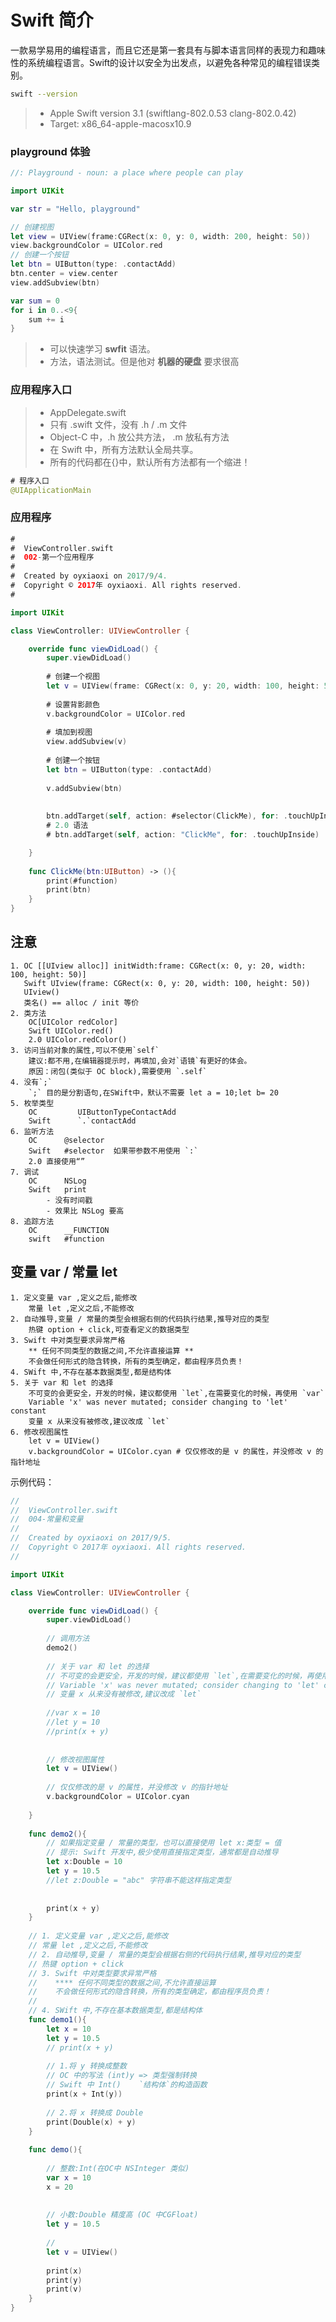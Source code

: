 # Swift 简介
一款易学易用的编程语言，而且它还是第一套具有与脚本语言同样的表现力和趣味性的系统编程语言。Swift的设计以安全为出发点，以避免各种常见的编程错误类别。

```bash
swift --version
```
>- Apple Swift version 3.1 (swiftlang-802.0.53 clang-802.0.42)
>- Target: x86_64-apple-macosx10.9

### playground 体验
```swift
//: Playground - noun: a place where people can play

import UIKit

var str = "Hello, playground"

// 创建视图
let view = UIView(frame:CGRect(x: 0, y: 0, width: 200, height: 50))
view.backgroundColor = UIColor.red
// 创建一个按钮
let btn = UIButton(type: .contactAdd)
btn.center = view.center
view.addSubview(btn)

var sum = 0
for i in 0..<9{
    sum += i
}
```
>- 可以快速学习 **swfit** 语法。
>- 方法，语法测试。但是他对 **机器的硬盘** 要求很高

### 应用程序入口
>+ AppDelegate.swift
>+ 只有 .swift 文件，没有 .h / .m 文件
>+ Object-C 中，.h 放公共方法， .m 放私有方法
>+ 在 Swift 中，所有方法默认全局共享。 
>+ 所有的代码都在{}中，默认所有方法都有一个缩进！

```Swift
# 程序入口
@UIApplicationMain
```

### 应用程序
```Swift
#
#  ViewController.swift
#  002-第一个应用程序
#
#  Created by oyxiaoxi on 2017/9/4.
#  Copyright © 2017年 oyxiaoxi. All rights reserved.
#

import UIKit

class ViewController: UIViewController {

    override func viewDidLoad() {
        super.viewDidLoad()
       
        # 创建一个视图
        let v = UIView(frame: CGRect(x: 0, y: 20, width: 100, height: 50))
        
        # 设置背影颜色
        v.backgroundColor = UIColor.red
        
        # 填加到视图
        view.addSubview(v)
        
        # 创建一个按钮
        let btn = UIButton(type: .contactAdd)
        
        v.addSubview(btn)
        
        
        btn.addTarget(self, action: #selector(ClickMe), for: .touchUpInside)
        # 2.0 语法
        # btn.addTarget(self, action: "ClickMe", for: .touchUpInside)

    }
    
    func ClickMe(btn:UIButton) -> (){
        print(#function)
        print(btn)
    }
}

```

## 注意
    1. OC [[UIview alloc]] initWidth:frame: CGRect(x: 0, y: 20, width: 100, height: 50)]
       Swift UIview(frame: CGRect(x: 0, y: 20, width: 100, height: 50))
       UIview()
       类名() == alloc / init 等价
    2. 类方法
    	OC[UIColor redColor]
    	Swift UIColor.red()
    	2.0 UIColor.redColor() 
    3. 访问当前对象的属性,可以不使用`self`
    	建议:都不用,在编辑器提示时，再填加,会对`语镜`有更好的体会。
    	原因：闭包(类似于 OC block),需要使用 `.self`
    4. 没有`;`
    	`;` 目的是分割语句,在SWift中，默认不需要 let a = 10;let b= 20
    5. 枚举类型
    	OC         UIButtonTypeContactAdd
    	Swift      `.`contactAdd
    6. 监听方法
    	OC      @selector
    	Swift   #selector  如果带参数不用使用 `:`
    	2.0 直接使用“”
    7. 调试
    	OC      NSLog
    	Swift   print
        	- 没有时间戳
        	- 效果比 NSLog 要高
    8. 追踪方法
    	OC      __FUNCTION
    	swift   #function

## 变量 var / 常量 let
	1. 定义变量 var ,定义之后,能修改
		常量 let ,定义之后,不能修改
	2. 自动推导,变量 / 常量的类型会根据右侧的代码执行结果,推导对应的类型
		热键 option + click,可查看定义的数据类型 
	3. Swift 中对类型要求异常严格
		** 任何不同类型的数据之间,不允许直接运算 **
		不会做任何形式的隐含转换，所有的类型确定，都由程序员负责！
	4. SWift 中,不存在基本数据类型,都是结构体
	5. 关于 var 和 let 的选择
		不可变的会更安全，开发的时候，建议都使用 `let`,在需要变化的时候，再使用 `var`
		Variable 'x' was never mutated; consider changing to 'let' constant
		变量 x 从来没有被修改,建议改成 `let`
	6. 修改视图属性
		let v = UIView() 
		v.backgroundColor = UIColor.cyan # 仅仅修改的是 v 的属性，并没修改 v 的指针地址
示例代码：

```Swift
//
//  ViewController.swift
//  004-常量和变量
//
//  Created by oyxiaoxi on 2017/9/5.
//  Copyright © 2017年 oyxiaoxi. All rights reserved.
//

import UIKit

class ViewController: UIViewController {

    override func viewDidLoad() {
        super.viewDidLoad()
        
        // 调用方法
        demo2()
        
        // 关于 var 和 let 的选择
        // 不可变的会更安全，开发的时候，建议都使用 `let`,在需要变化的时候，再使用 `var`
        // Variable 'x' was never mutated; consider changing to 'let' constant
        // 变量 x 从来没有被修改,建议改成 `let`
        
        //var x = 10
        //let y = 10
        //print(x + y)
        
        
        // 修改视图属性
        let v = UIView()
        
        // 仅仅修改的是 v 的属性，并没修改 v 的指针地址
        v.backgroundColor = UIColor.cyan
        
    }
    
    func demo2(){
        // 如果指定变量 / 常量的类型，也可以直接使用 let x:类型 = 值
        // 提示: Swift 开发中,极少使用直接指定类型，通常都是自动推导
        let x:Double = 10
        let y = 10.5
        //let z:Double = "abc" 字符串不能这样指定类型
        
        
        print(x + y)
    }
    
    // 1. 定义变量 var ,定义之后,能修改
    // 常量 let ,定义之后,不能修改
    // 2. 自动推导,变量 / 常量的类型会根据右侧的代码执行结果,推导对应的类型
    // 热键 option + click
    // 3. Swift 中对类型要求异常严格
    //    **** 任何不同类型的数据之间,不允许直接运算
    //    不会做任何形式的隐含转换，所有的类型确定，都由程序员负责！
    //
    // 4. SWift 中,不存在基本数据类型,都是结构体
    func demo1(){
        let x = 10
        let y = 10.5
        // print(x + y)
        
        // 1.将 y 转换成整数
        // OC 中的写法 (int)y => 类型强制转换
        // Swift 中 Int()    `结构体`的构造函数
        print(x + Int(y))
        
        // 2.将 x 转换成 Double 
        print(Double(x) + y)
    }
    
    func demo(){
        
        // 整数:Int(在OC中 NSInteger 类似)
        var x = 10
        x = 20
        
        
        // 小数:Double 精度高 (OC 中CGFloat)
        let y = 10.5
        
        //
        let v = UIView()
        
        print(x)
        print(y)
        print(v)
    }
}
```   
    
    
    
    
    
    
    
    
    
    
    